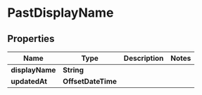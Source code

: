 

# PastDisplayName


## Properties

Name | Type | Description | Notes
------------ | ------------- | ------------- | -------------
**displayName** | **String** |  | 
**updatedAt** | **OffsetDateTime** |  | 



